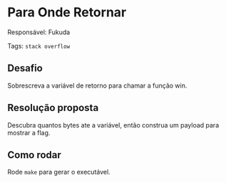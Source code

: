 # Para Onde Retornar

Responsável: Fukuda

Tags: `stack overflow`

## Desafio

Sobrescreva a variável de retorno para chamar a função win.

## Resolução proposta

Descubra quantos bytes ate a variável, então construa um payload para mostrar a flag.

## Como rodar

Rode `make` para gerar o executável.
